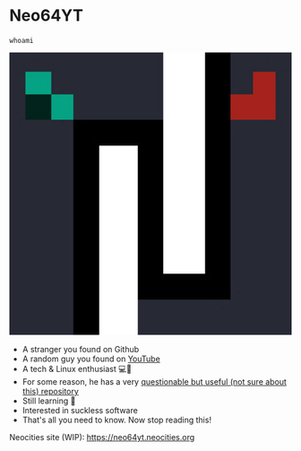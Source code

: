 # Neo64YT

```
whoami
```

![profile](neo64-new.png)

* A stranger you found on Github
* A random guy you found on [YouTube](https://www.youtube.com/channel/UCPUeyD6WkLAN_idjMHVPBWw)
* A tech & Linux enthusiast 💻🐧
* For some reason, he has a very [questionable but useful (not sure about this) repository](https://github.com/neo64yt/hello-collection)
* Still learning 👀
* Interested in suckless software
* That's all you need to know. Now stop reading this!

Neocities site (WIP): https://neo64yt.neocities.org
